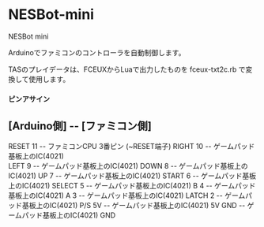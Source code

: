 ﻿# NESBot-mini
NESBot mini

Arduinoでファミコンのコントローラを自動制御します。

TASのプレイデータは、FCEUXからLuaで出力したものを fceux-txt2c.rb で変換して使用します。


#### ピンアサイン

[Arduino側]  --  [ファミコン側]
---------------------------------------------
RESET 11     --  ファミコンCPU 3番ピン (~RESET端子)
RIGHT 10     --  ゲームパッド基板上のIC(4021)  
LEFT   9     --  ゲームパッド基板上のIC(4021) 
DOWN   8     --  ゲームパッド基板上のIC(4021) 
UP     7     --  ゲームパッド基板上のIC(4021) 
START  6     --  ゲームパッド基板上のIC(4021) 
SELECT 5     --  ゲームパッド基板上のIC(4021) 
B      4     --  ゲームパッド基板上のIC(4021) 
A      3     --  ゲームパッド基板上のIC(4021) 
LATCH  2     --  ゲームパッド基板上のIC(4021) P/S
5V           --  ゲームパッド基板上のIC(4021) 5V
GND          --  ゲームパッド基板上のIC(4021) GND
